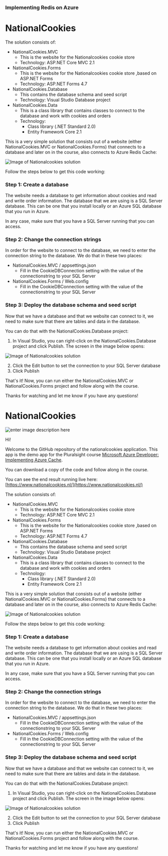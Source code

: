 ### Implementing Redis on Azure

# NationalCookies
The solution consists of:

 - NationalCookies.MVC
	 - This is the website for the Nationalcookies cookie store
	 - Technology: ASP.NET Core MVC 2.1	 
 - NationalCookies.Forms
	 - This is the website for the Nationalcookies cookie store ,based on ASP.NET Forms
	 - Technology: ASP.NET Forms 4.7	 	 
 - NationalCookies.Database
	 - This contains the database schema and seed script
	 - Technology: Visual Studio Database project
 - NationalCookies.Data
	 - This is a class library that contains classes to connect to the database and work with cookies and orders
	 - Technology: 
	 	- Class library (.NET Standard 2.0)
		- Entity Framework Core 2.1
		
This is a very simple solution that consists out of a website (either NationalCookies.MVC or NationalCookies.Forms) that connects to a database and later on in the course, also connects to Azure Redis Cache:


![Image of Nationalcookies solution](https://dnz.blob.core.windows.net/cdn/Nationalcookies%20solution.png)


Follow the steps below to get this code working:

### Step 1: Create a database
The website needs a database to get information about cookies and read and write order information. The database that we are using is a SQL Server database. This can be one that you install locally or an Azure SQL database that you run in Azure. 

In any case, make sure that you have a SQL Server running that you can access.

### Step 2: Change the connection strings
In order for the website to connect to the database, we need to enter the connection string to the database.
We do that in these two places:

-  NationalCookies.MVC / appsettings.json
	- Fill in the CookieDBConnection setting with the value of the connectionstring to your SQL Server
-  NationalCookies.Forms / Web.config
	- Fill in the CookieDBConnection setting with the value of the connectionstring to your SQL Server	

### Step 3: Deploy the database schema and seed script
Now that we have a database and that we website can connect to it, we need to make sure that there are tables and data in the database.

You can do that with the NationalCookies.Database project:
1. In Visual Studio, you can right-click on the NationalCookies.Database project and click Publish. The screen in the image below opens:

![Image of Nationalcookies solution](https://dnz.blob.core.windows.net/cdn/Publish%20database%20screen.png)

2. Click the Edit button to set the connection to your SQL Server database
3. Click Publish

That's it! Now, you can run either the NationalCookies.MVC or NationalCookies.Forms project and follow along with the course. 

Thanks for watching and let me know if you have any questions!
# NationalCookies

![enter image description here](https://www.pluralsight.com/content/dam/pluralsight/newsroom/brand-assets/logos/pluralsight-logo-vrt-color-2.png)  

Hi! 

Welcome to the GitHub repository of the nationalcookies application.
This app is the demo app for the Pluralsight course [Microsoft Azure Developer: Implementing Azure Cache](https://app.pluralsight.com/library/courses/microsoft-azure-cache-implementing/).

You can download a copy of the code and follow along in the course.

You can see the end result running live here: [https://www.nationalcookies.nl/](https://www.nationalcookies.nl/)

The solution consists of:

 - NationalCookies.MVC
	 - This is the website for the Nationalcookies cookie store
	 - Technology: ASP.NET Core MVC 2.1	 
 - NationalCookies.Forms
	 - This is the website for the Nationalcookies cookie store ,based on ASP.NET Forms
	 - Technology: ASP.NET Forms 4.7	 	 
 - NationalCookies.Database
	 - This contains the database schema and seed script
	 - Technology: Visual Studio Database project
 - NationalCookies.Data
	 - This is a class library that contains classes to connect to the database and work with cookies and orders
	 - Technology: 
	 	- Class library (.NET Standard 2.0)
		- Entity Framework Core 2.1
		
This is a very simple solution that consists out of a website (either NationalCookies.MVC or NationalCookies.Forms) that connects to a database and later on in the course, also connects to Azure Redis Cache:


![Image of Nationalcookies solution](https://dnz.blob.core.windows.net/cdn/Nationalcookies%20solution.png)


Follow the steps below to get this code working:

### Step 1: Create a database
The website needs a database to get information about cookies and read and write order information. The database that we are using is a SQL Server database. This can be one that you install locally or an Azure SQL database that you run in Azure. 

In any case, make sure that you have a SQL Server running that you can access.

### Step 2: Change the connection strings
In order for the website to connect to the database, we need to enter the connection string to the database.
We do that in these two places:

-  NationalCookies.MVC / appsettings.json
	- Fill in the CookieDBConnection setting with the value of the connectionstring to your SQL Server
-  NationalCookies.Forms / Web.config
	- Fill in the CookieDBConnection setting with the value of the connectionstring to your SQL Server	

### Step 3: Deploy the database schema and seed script
Now that we have a database and that we website can connect to it, we need to make sure that there are tables and data in the database.

You can do that with the NationalCookies.Database project:
1. In Visual Studio, you can right-click on the NationalCookies.Database project and click Publish. The screen in the image below opens:

![Image of Nationalcookies solution](https://dnz.blob.core.windows.net/cdn/Publish%20database%20screen.png)

2. Click the Edit button to set the connection to your SQL Server database
3. Click Publish

That's it! Now, you can run either the NationalCookies.MVC or NationalCookies.Forms project and follow along with the course. 

Thanks for watching and let me know if you have any questions!

